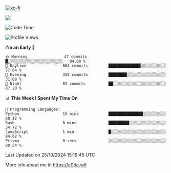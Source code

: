 [![ko-fi](https://ko-fi.com/img/githubbutton_sm.svg)](https://ko-fi.com/Z8Z4Y2LKX)

<a href="https://wakatime.com"><img src="https://wakatime.com/share/@c0dezin/b7f18a7c-ab3a-40b8-8bc7-b1b7bf71f1d6.svg" /></a>

<!--START_SECTION:waka-->
![Code Time](http://img.shields.io/badge/Code%20Time-129%20hrs%2039%20mins-blue)

![Profile Views](http://img.shields.io/badge/Profile%20Views-2-blue)

**I'm an Early 🐤** 

```text
🌞 Morning                47 commits          █░░░░░░░░░░░░░░░░░░░░░░░░   04.08 % 
🌆 Daytime                664 commits         ██████████████░░░░░░░░░░░   57.64 % 
🌃 Evening                358 commits         ████████░░░░░░░░░░░░░░░░░   31.08 % 
🌙 Night                  83 commits          ██░░░░░░░░░░░░░░░░░░░░░░░   07.20 % 
```


📊 **This Week I Spent My Time On** 

```text
💬 Programming Languages: 
Python                   15 mins             ███████████████░░░░░░░░░░   60.12 % 
Bash                     8 mins              █████████░░░░░░░░░░░░░░░░   34.72 % 
JavaScript               1 min               █░░░░░░░░░░░░░░░░░░░░░░░░   04.62 % 
Prisma                   0 secs              ░░░░░░░░░░░░░░░░░░░░░░░░░   00.54 % 
```


 Last Updated on 25/10/2024 15:19:45 UTC
<!--END_SECTION:waka-->

More info about me in https://c0de.wtf
